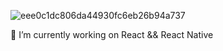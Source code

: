 

<!--
**ozgeonec/ozgeonec** is a ✨ _special_ ✨ repository because its `README.md` (this file) appears on your GitHub profile.

Here are some ideas to get you started:

- 🔭 I’m currently working on ...
- 🌱 I’m currently learning ...
- 👯 I’m looking to collaborate on ...
- 🤔 I’m looking for help with ...
- 💬 Ask me about ...
- 📫 How to reach me: ...
- 😄 Pronouns: ...
- ⚡ Fun fact: ...
-->
![eee0c1dc806da44930fc6eb26b94a737](https://user-images.githubusercontent.com/53258721/110036561-44cae200-7d4e-11eb-9d4f-58510dc24e38.gif)


🔭 I’m currently working on React && React Native

